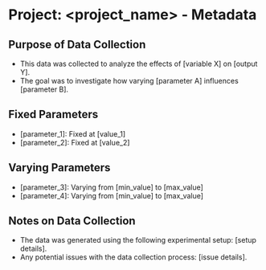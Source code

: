 # Project: <project_name> - Metadata

## Purpose of Data Collection
- This data was collected to analyze the effects of [variable X] on [output Y].
- The goal was to investigate how varying [parameter A] influences [parameter B].

## Fixed Parameters
- [parameter_1]: Fixed at [value_1]
- [parameter_2]: Fixed at [value_2]

## Varying Parameters
- [parameter_3]: Varying from [min_value] to [max_value]
- [parameter_4]: Varying from [min_value] to [max_value]

## Notes on Data Collection
- The data was generated using the following experimental setup: [setup details].
- Any potential issues with the data collection process: [issue details].
